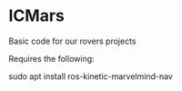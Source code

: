 # ICMars
Basic code for our rovers projects

Requires the following:

sudo apt install ros-kinetic-marvelmind-nav
